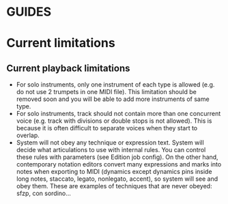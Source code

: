 # GUIDES
# Current limitations

## Current playback limitations
- For solo instruments, only one instrument of each type is allowed (e.g. do not use 2 trumpets in one MIDI file). This limitation should be removed soon and you will be able to add more instruments of same type.
- For solo instruments, track should not contain more than one concurrent voice (e.g. track with divisions or double stops is not allowed). This is because it is often difficult to separate voices when they start to overlap.
- System will not obey any technique or expression text. System will decide what articulations to use with internal rules. You can control these rules with parameters (see Edition job config). On the other hand, contemporary notation editors convert many expressions and marks into notes when exporting to MIDI (dynamics except dynamics pins inside long notes, staccato, legato, nonlegato, accent), so system will see and obey them. These are examples of techniques that are never obeyed: sfzp, con sordino...